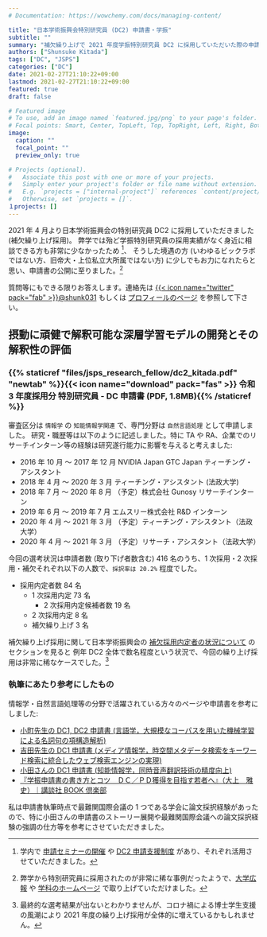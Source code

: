 ```yaml
---
# Documentation: https://wowchemy.com/docs/managing-content/

title: "日本学術振興会特別研究員 (DC2) 申請書・学振"
subtitle: ""
summary: "補欠繰り上げで 2021 年度学振特別研究員 DC2 に採用していただいた際の申請書です。"
authors: ["Shunsuke Kitada"]
tags: ["DC", "JSPS"]
categories: ["DC"]
date: 2021-02-27T21:10:22+09:00
lastmod: 2021-02-27T21:10:22+09:00
featured: true
draft: false

# Featured image
# To use, add an image named `featured.jpg/png` to your page's folder.
# Focal points: Smart, Center, TopLeft, Top, TopRight, Left, Right, BottomLeft, Bottom, BottomRight.
image:
  caption: ""
  focal_point: ""
  preview_only: true

# Projects (optional).
#   Associate this post with one or more of your projects.
#   Simply enter your project's folder or file name without extension.
#   E.g. `projects = ["internal-project"]` references `content/project/deep-learning/index.md`.
#   Otherwise, set `projects = []`.
１projects: []
---
```


2021 年 4 月より日本学術振興会の特別研究員 DC2 に採用していただきました (補欠繰り上げ採用)。
弊学では殆ど学振特別研究員の採用実績がなく身近に相談できる方も非常に少なかったため [^1]、
そうした境遇の方 (いわゆるビックラボではない方、旧帝大・上位私立大所属ではない方) に少しでもお力になれたらと思い、申請書の公開に至りました。[^2]

質問等にもできる限りお答えします。連絡先は [{{< icon name="twitter" pack="fab" >}}@shunk031](https://twitter.com/shunk031) もしくは [プロフィールのページ](https://shunk031.me/author/shunsuke-kitada/) を参照して下さい。

## 摂動に頑健で解釈可能な深層学習モデルの開発とその解釈性の評価

### {{% staticref "files/jsps_research_fellow/dc2_kitada.pdf" "newtab" %}}{{< icon name="download" pack="fas" >}} 令和 3 年度採用分 特別研究員 - DC 申請書 (PDF, 1.8MB){{% /staticref %}}


審査区分は `情報学` の `知能情報学関連` で、専門分野は `自然言語処理` として申請しました。
研究・職歴等は以下のように記述しました。特に TA や RA、企業でのリサーチインターン等の経験は研究遂行能力に影響を与えると考えました:
- 2016 年 10 月 ～ 2017 年 12 月 NVIDIA Japan GTC Japan ティーチング・アシスタント
- 2018 年 4 月 ～ 2020 年 3 月 ティーチング・アシスタント (法政大学)
- 2018 年 7 月 ～ 2020 年 8 月 （予定）株式会社 Gunosy リサーチインターン
- 2019 年 6 月 ～ 2019 年 7 月 エムスリー株式会社 R&D インターン
- 2020 年 4 月 ～ 2021 年 3 月 （予定）ティーチング・アシスタント（法政大学）
- 2020 年 4 月 ～ 2021 年 3 月 （予定）リサーチ・アシスタント（法政大学）

今回の選考状況は申請者数 (取り下げ者数含む) 416 名のうち、1 次採用・2 次採用・補欠それぞれ以下の人数で、`採択率は 20.2%` 程度でした。
- 採用内定者数 84 名
  - 1 次採用内定 73 名
    - 2 次採用内定候補者数 19 名
  - 2 次採用内定 8 名
  - 補欠繰り上げ 3 名

補欠繰り上げ採用に関して日本学術振興会の [補欠採用内定者の状況について](https://www.jsps.go.jp/j-pd/pd_saiyo.html) のセクションを見ると
例年 DC2 全体で数名程度という状況で、今回の繰り上げ採用は非常に稀なケースでした。[^3]

### 執筆にあたり参考にしたもの

情報学・自然言語処理等の分野で活躍されている方々のページや申請書を参考にしました:
- [小町先生の DC1, DC2 申請書 (言語学，大規模なコーパスを用いた機械学習による名詞句の項構造解析)](http://cl.sd.tmu.ac.jp/~komachi/docs/jsps.html)
- [吉田先生の DC1 申請書 (メディア情報学，時空間メタデータ検索をキーワード検索に統合したウェブ検索エンジンの実現)](http://www.mibel.cs.tsukuba.ac.jp/~ceekz/dc1/)
- [小田さんの DC1 申請書 (知能情報学，同時音声翻訳技術の精度向上)](https://drive.google.com/file/d/0B3O7bgd3mym6N214SWw3eVJCS3M/view)
- [『学振申請書の書き方とコツ　ＤＣ／ＰＤ獲得を目指す若者へ』（大上　雅史）｜講談社 BOOK 倶楽部](https://bookclub.kodansha.co.jp/product?item=0000147760 )

私は申請書執筆時点で最難関国際会議の 1 つである学会に論文採択経験があったので、特に小田さんの申請書のストーリー展開や最難関国際会議への論文採択経験の強調の仕方等を参考にさせていただきました。

[^1]: 学内で [申請セミナーの開催](https://www.hosei.ac.jp/gs/info/article-20200305102401/?auth=9abbb458a78210eb174f4bdd385bcf54 ) や [DC2 申請支援制度](https://www.hosei.ac.jp/kenkyu/info/article-20200525125134/?auth=9abbb458a78210eb174f4bdd385bcf54) があり、それぞれ活用させていただきました。

[^2]: 弊学から特別研究員に採用されたのが非常に稀な事例だったようで、[大学広報](https://www.hosei.ac.jp/koganei/pickup/article-20210305121330/) や [学科のホームページ](https://ai.ws.hosei.ac.jp/wp/news/news20210408/) で取り上げていただけました。

[^3]: 最終的な選考結果が出ないとわかりませんが、コロナ禍による博士学生支援の風潮により 2021 年度の繰り上げ採用が全体的に増えているかもしれません。
